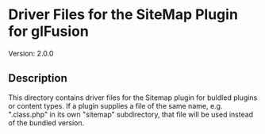 # Driver Files for the SiteMap Plugin for glFusion
Version: 2.0.0

## Description
This directory contains driver files for the Sitemap plugin for buldled plugins
or content types. If a plugin supplies a file of the same name, e.g.
"<pluginname>.class.php" in its own "sitemap" subdirectory, that file will be
used instead of the bundled version.
